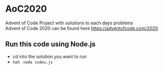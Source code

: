 # AoC2020
Advent of Code Project with solutions to each days problems  
Advent of Code 2020 can be found here https://adventofcode.com/2020

## Run this code using Node.js
 - cd into the solution you want to run
 - run ``` node index.js```
